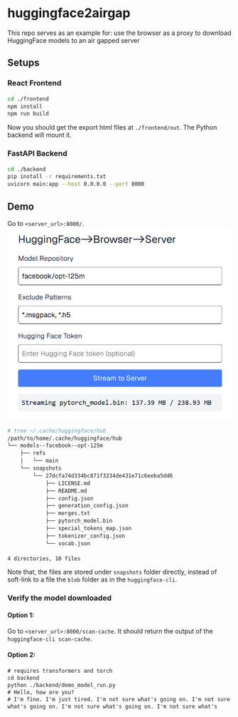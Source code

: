 # huggingface2airgap
This repo serves as an example for:
use the browser as a proxy to download HuggingFace models to an air gapped server

## Setups
### React Frontend
```bash
cd ./frontend
npm install
npm run build
```
Now you should get the export html files at `./frontend/out`. The Python backend will mount it.

### FastAPI Backend
```bash
cd ./backend
pip install -r requirements.txt
uvicorn main:app --host 0.0.0.0 --port 8000
```

## Demo

Go to `<server_url>:8000/`.
![Download in progress](image.png)

```bash
# tree ~/.cache/huggingface/hub
/path/to/home/.cache/huggingface/hub
└── models--facebook--opt-125m
    ├── refs
    │   └── main
    └── snapshots
        └── 27dcfa74d334bc871f3234de431e71c6eeba5dd6
            ├── LICENSE.md
            ├── README.md
            ├── config.json
            ├── generation_config.json
            ├── merges.txt
            ├── pytorch_model.bin
            ├── special_tokens_map.json
            ├── tokenizer_config.json
            └── vocab.json

4 directories, 10 files
```
Note that, the files are stored under `snapshots` folder directly, instead of soft-link to a file the `blob` folder as in the `huggingface-cli`.

### Verify the model downloaded

#### Option 1: 
Go to `<server_url>:8000/scan-cache`.
It should return the output of the `huggingface-cli scan-cache`.

#### Option 2:
```
# requires transformers and torch
cd backend
python ./backend/demo_model_run.py
# Hello, how are you?
# I'm fine. I'm just tired. I'm not sure what's going on. I'm not sure what's going on. I'm not sure what's going on. I'm not sure what's
```